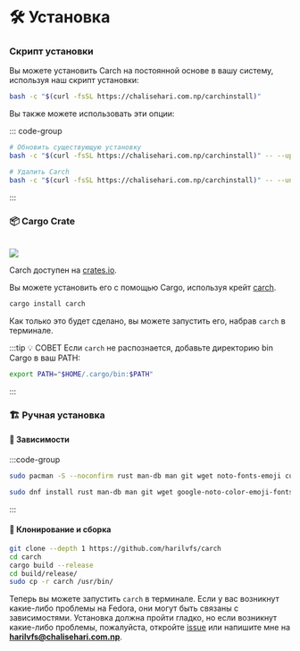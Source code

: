 # 🛠️ Установка

### Скрипт установки

Вы можете установить Carch на постоянной основе в вашу систему, используя наш скрипт установки:

```sh
bash -c "$(curl -fsSL https://chalisehari.com.np/carchinstall)"
```

Вы также можете использовать эти опции:

::: code-group

```sh [Обновление]
# Обновить существующую установку
bash -c "$(curl -fsSL https://chalisehari.com.np/carchinstall)" -- --update
```

```sh [Удаление]
# Удалить Carch
bash -c "$(curl -fsSL https://chalisehari.com.np/carchinstall)" -- --uninstall
```
:::

### 📦 Cargo Crate

<br>

<img src="https://img.shields.io/crates/v/carch?style=for-the-badge&logo=rust&color=f5a97f&logoColor=fe640b&labelColor=171b22" >

Carch доступен на [crates.io](https://crates.io/).

Вы можете установить его с помощью Cargo, используя крейт [carch](https://crates.io/crates/carch).

```sh
cargo install carch
```

Как только это будет сделано, вы можете запустить его, набрав `carch` в терминале.

:::tip :bulb: СОВЕТ
Если `carch` не распознается, добавьте директорию bin Cargo в ваш PATH:

```sh
export PATH="$HOME/.cargo/bin:$PATH"
```

:::

### 🏗️ Ручная установка

#### 📜 Зависимости

:::code-group

```sh [<i class="devicon-archlinux-plain"></i> Arch]
sudo pacman -S --noconfirm rust man-db man git wget noto-fonts-emoji curl bash-completion ttf-nerd-fonts-symbols ttf-jetbrains-mono-nerd cargo fzf glibc gcc
```

```sh [<i class="devicon-fedora-plain"></i> Fedora]
sudo dnf install rust man-db man git wget google-noto-color-emoji-fonts google-noto-emoji-fonts jetbrains-mono-fonts-all bash-completion-devel curl cargo fzf glibc gcc -y
```
:::

#### 🔧 Клонирование и сборка

```sh
git clone --depth 1 https://github.com/harilvfs/carch
cd carch
cargo build --release
cd build/release/
sudo cp -r carch /usr/bin/ 
```

Теперь вы можете запустить `carch` в терминале. Если у вас возникнут какие-либо проблемы на Fedora, они могут быть связаны с зависимостями. Установка должна пройти гладко, но если возникнут какие-либо проблемы, пожалуйста, откройте [issue](https://github.com/harilvfs/carch/issues) или напишите мне на **harilvfs@chalisehari.com.np**.